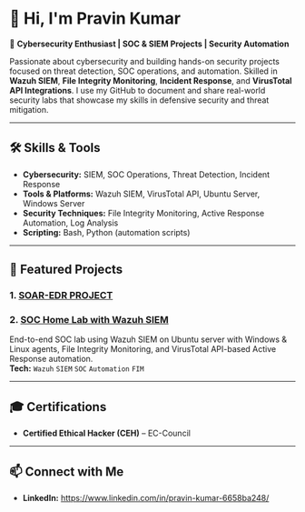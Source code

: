 # 👋 Hi, I'm Pravin Kumar 

🔐 **Cybersecurity Enthusiast | SOC & SIEM Projects | Security Automation**  

   Passionate about cybersecurity and building hands-on security projects focused on threat detection, SOC operations, and automation. Skilled in **Wazuh SIEM**, **File Integrity Monitoring**, **Incident Response**, and               **VirusTotal API Integrations**. I use my GitHub to document and share real-world security labs that showcase my skills in defensive security and threat mitigation.  

---

## 🛠 Skills & Tools  
- **Cybersecurity:** SIEM, SOC Operations, Threat Detection, Incident Response  
- **Tools & Platforms:** Wazuh SIEM, VirusTotal API, Ubuntu Server, Windows Server  
- **Security Techniques:** File Integrity Monitoring, Active Response Automation, Log Analysis  
- **Scripting:** Bash, Python (automation scripts)  

---

## 📌 Featured Projects  

### 1. <a href = "https://github.com/pravinkumar-security/SOAR-EDR-PROJECT"> SOAR-EDR PROJECT</a>




### 2. <a href = "https://github.com/pravinkumar-security/SOC-Home-Lab-with-Wazuh-SIEM/tree/main"> SOC Home Lab with Wazuh SIEM </a>
End-to-end SOC lab using Wazuh SIEM on Ubuntu server with Windows & Linux agents, File Integrity Monitoring, and VirusTotal API-based Active Response automation.  
**Tech:** `Wazuh` `SIEM` `SOC` `Automation` `FIM`


---

## 🎓 Certifications  
- **Certified Ethical Hacker (CEH)** – EC-Council  

---

## 📫 Connect with Me  
- **LinkedIn:** https://www.linkedin.com/in/pravin-kumar-6658ba248/  

